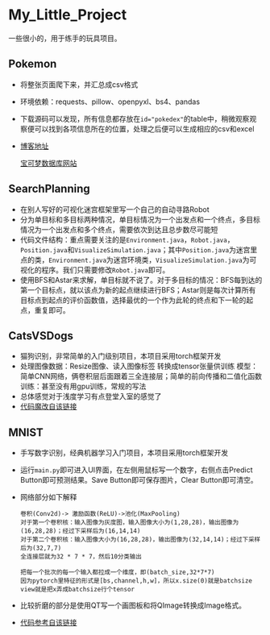 # My_Little_Project
一些很小的，用于练手的玩具项目。

## Pokemon

- 将整张页面爬下来，并汇总成csv格式

- 环境依赖：requests、pillow、openpyxl、bs4、pandas

- 下载源码可以发现，所有信息都存放在`id="pokedex"`的table中，稍微观察观察便可以找到各项信息所在的位置，处理之后便可以生成相应的csv和excel

- [博客地址](https://micro-han.github.io/2022/01/14/%E5%AE%9D%E5%8F%AF%E6%A2%A6%E6%95%B0%E6%8D%AE%E5%BA%93%E7%88%AC%E8%99%AB/)

  [宝可梦数据库网站](https://pokemondb.net/pokedex/all)

## SearchPlanning

- 在别人写好的可视化迷宫框架里写一个自己的自动寻路Robot
- 分为单目标和多目标两种情况，单目标情况为一个出发点和一个终点，多目标情况为一个出发点和多个终点，需要依次到达且总步数尽可能短
- 代码文件结构：重点需要关注的是`Environment.java`，`Robot.java`，`Position.java`和`VisualizeSimulation.java`；其中`Position.java`为迷宫里点的类，`Environment.java`为迷宫环境类，`VisualizeSimulation.java`为可视化的程序。我们只需要修改`Robot.java`即可。
- 使用BFS和Astar来求解，单目标就不说了。对于多目标的情况：BFS每到达的第一个目标点，就以该点为新的起点继续进行BFS；Astar则是每次计算所有目标点到起点的评价函数值，选择最优的一个作为此轮的终点和下一轮的起点，重复即可。

## CatsVSDogs

- 猫狗识别，非常简单的入门级别项目，本项目采用torch框架开发
- 处理图像数据：Resize图像、读入图像标签 转换成tensor张量供训练
  模型：简单CNN网络，俩卷积层后面跟着三全连接层；简单的前向传播和二值化函数
  训练：甚至没有用gpu训练，常规的写法
- 总体感觉对于浅度学习有点登堂入室的感觉了
- [代码魔改自该链接](https://github.com/xbliuHNU/DogsVsCats)

## MNIST

- 手写数字识别，经典机器学习入门项目，本项目采用torch框架开发

- 运行`main.py`即可进入UI界面，在左侧用鼠标写一个数字，右侧点击Predict Button即可预测结果。Save Button即可保存图片，Clear Button即可清空。

- 网络部分如下解释

  ```
  卷积(Conv2d)-> 激励函数(ReLU)->池化(MaxPooling)
  对于第一个卷积核：输入图像为灰度图，输入图像大小为(1,28,28)，输出图像为(16,28,28)；经过下采样后为(16,14,14)
  对于第二个卷积核：输入图像大小为(16,28,28)，输出图像为(32,14,14)；经过下采样后为(32,7,7)
  全连接层就为32 * 7 * 7，然后10分类输出
  
  把每一个批次的每一个输入都拉成一个维度，即(batch_size,32*7*7)
  因为pytorch里特征的形式是[bs,channel,h,w]，所以x.size(0)就是batchsize
  view就是把x弄成batchsize行个tensor
  ```

- 比较折磨的部分是使用QT写一个画图板和将QImage转换成Image格式。

- [代码参考自该链接](https://github.com/1240117300/MINIST)
